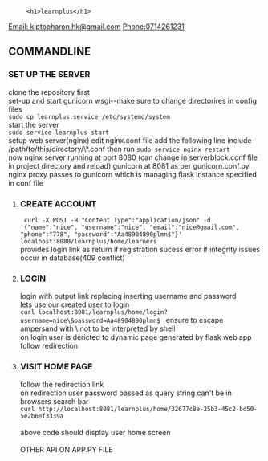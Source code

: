          <h1>learnplus</h1>
<div>
 <a href=mailto:kiptooharon.hk@gmail.com>Email: kiptooharon.hk@gmail.com</a>
 <a href=tel:0714261231>Phone:0714261231</a>
</div>
         <h2>COMMANDLINE</h2>
<h3>SET UP THE SERVER</h3>
clone the repository first<br/>
set-up and start gunicorn wsgi--make sure to change directorires in config files<br/>
<code>sudo cp learnplus.service /etc/systemd/system</code><br/>
start the server<br/>
<code>sudo service learnplus start</code><br/>
setup web server(nginx)<br\>
edit nginx.conf file add the following line include /path/to/this/directory/\*.conf<br\>
then run
<code>sudo service nginx restart</code><br/>
now nginx server running at port 8080 (can change in serverblock.conf file in project directory and reload)<br\>
gunicorn at 8081 as per gunicorn.conf.py <br\>
nginx proxy passes to gunicorn which is managing flask instance specified in conf file<br/>

<ol>
  <li>
      <h3>CREATE ACCOUNT</h3>
      <code> curl -X POST -H "Content Type":"application/json" -d '{"name":"nice", "username":"nice", "email":"nice@gmail.com", "phone":"778", "password":"Aa48904890plmn$"}' localhost:8080/learnplus/home/learners</code><br/><div> provides login link as return if registration sucess error if integrity issues occur in database(409 conflict)</div></li>
<li>
<h3>LOGIN</h3>
login with output link replacing inserting username and password<br/>
lets use our created user to login
<code>
curl localhost:8081/learnplus/home/login?username=nice\&password=Aa48904890plmn$ </code>
ensure to escape ampersand with \ not to be interpreted by shell <br/>
on login user is dericted to dynamic page generated by flask web app follow redirection<br/>
</li>
<li>
<h3>VISIT HOME PAGE</h3>
<div>
follow the redirection link <br/>on redirection user password passed as query string can't be in browsers search bar
<div>
<code>curl http://localhost:8081/learnplus/home/32677c8e-25b3-45c2-bd50-5e2b6ef3339a
</code>
<br/>
above code should display user home screen
</li><br/>
<div>OTHER API ON APP.PY FILE</div>
</li>

